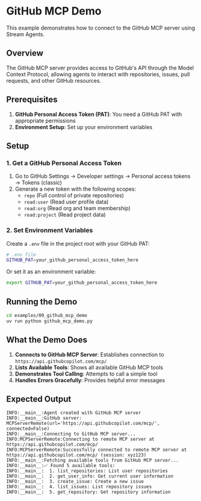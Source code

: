 # GitHub MCP Demo

This example demonstrates how to connect to the GitHub MCP server using Stream Agents.

## Overview

The GitHub MCP server provides access to GitHub's API through the Model Context Protocol, allowing agents to interact with repositories, issues, pull requests, and other GitHub resources.

## Prerequisites

1. **GitHub Personal Access Token (PAT)**: You need a GitHub PAT with appropriate permissions
2. **Environment Setup**: Set up your environment variables

## Setup

### 1. Get a GitHub Personal Access Token

1. Go to GitHub Settings → Developer settings → Personal access tokens → Tokens (classic)
2. Generate a new token with the following scopes:
   - `repo` (Full control of private repositories)
   - `read:user` (Read user profile data)
   - `read:org` (Read org and team membership)
   - `read:project` (Read project data)

### 2. Set Environment Variables

Create a `.env` file in the project root with your GitHub PAT:

```bash
# .env file
GITHUB_PAT=your_github_personal_access_token_here
```

Or set it as an environment variable:

```bash
export GITHUB_PAT=your_github_personal_access_token_here
```

## Running the Demo

```bash
cd examples/09_github_mcp_demo
uv run python github_mcp_demo.py
```

## What the Demo Does

1. **Connects to GitHub MCP Server**: Establishes connection to `https://api.githubcopilot.com/mcp/`
2. **Lists Available Tools**: Shows all available GitHub MCP tools
3. **Demonstrates Tool Calling**: Attempts to call a simple tool
4. **Handles Errors Gracefully**: Provides helpful error messages

## Expected Output

```
INFO:__main__:Agent created with GitHub MCP server
INFO:__main__:GitHub server: MCPServerRemote(url='https://api.githubcopilot.com/mcp/', connected=False)
INFO:__main__:Connecting to GitHub MCP server...
INFO:MCPServerRemote:Connecting to remote MCP server at https://api.githubcopilot.com/mcp/
INFO:MCPServerRemote:Successfully connected to remote MCP server at https://api.githubcopilot.com/mcp/ (session: xyz123)
INFO:__main__:Fetching available tools from GitHub MCP server...
INFO:__main__:✅ Found 5 available tools:
INFO:__main__:  1. list_repositories: List user repositories
INFO:__main__:  2. get_user_info: Get current user information
INFO:__main__:  3. create_issue: Create a new issue
INFO:__main__:  4. list_issues: List repository issues
INFO:__main__:  5. get_repository: Get repository information
```